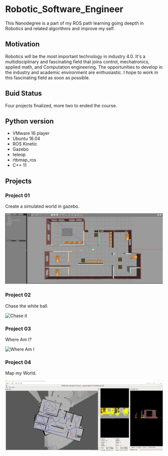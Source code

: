 # Robotic_Software_Engineer

This Nanodegree is a part of my ROS path learning going deepth in Robotics and related algorithms and improve my self.

## Motivation

Robotics will be the most important technology in industry 4.0. It's a multidisciplinary and fascinating field that joins control, mechatronics, applied math, and Computation engineering. The opportunities to develop in the industry and academic environment are enthusiastic. I hope to work in this fascinating field as soon as possible.


## Buid Status

Four projects finalized, more two to ended the course.

## Python version

- VMware 16 player 
- Ubuntu 16.04
- ROS Kinetic
- Gazebo
- teleop
- rtbmap_ros
- C++ 11

## Projects

### Project 01

Create a simulated world in gazebo.

![My Office](https://github.com/ricardpaschoeto/Robotic_Software_Engineer/blob/main/Project_01/myOffice.png)

### Project 02

Chase the white ball.

![Chase it](https://github.com/ricardpaschoeto/Robotic_Software_Engineer/blob/main/Project_02/Project_02.gif)

### Project 03

Where Am I?

![Where Am I](https://github.com/ricardpaschoeto/Robotic_Software_Engineer/blob/main/Project_03/Project_03.gif)

### Project 04

Map my World.

![Map](https://github.com/ricardpaschoeto/Robotic_Software_Engineer/blob/main/Project_04/Project_04.png)
